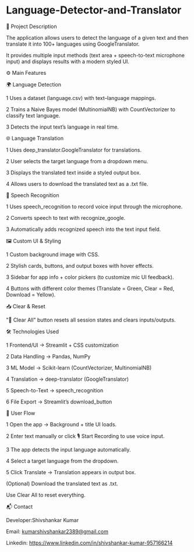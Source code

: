 # Language-Detector-and-Translator

🔑 Project Description

The application allows users to detect the language of a given text and then translate it into 100+ languages using GoogleTranslator.

It provides multiple input methods (text area + speech-to-text microphone input) and displays results with a modern styled UI.

⚙️ Main Features

🌍 Language Detection

1 Uses a dataset (language.csv) with text–language mappings.

2 Trains a Naive Bayes model (MultinomialNB) with CountVectorizer to classify text language.

3 Detects the input text’s language in real time.

🌐 Language Translation

1 Uses deep_translator.GoogleTranslator for translations.

2 User selects the target language from a dropdown menu.

3 Displays the translated text inside a styled output box.

4 Allows users to download the translated text as a .txt file.

🎤 Speech Recognition

1 Uses speech_recognition to record voice input through the microphone.

2 Converts speech to text with recognize_google.

3 Automatically adds recognized speech into the text input field.

🖼 Custom UI & Styling

1 Custom background image with CSS.

2 Stylish cards, buttons, and output boxes with hover effects.

3 Sidebar for app info + color pickers (to customize mic UI feedback).

4 Buttons with different color themes (Translate = Green, Clear = Red, Download = Yellow).

📥 Clear & Reset

"🧹 Clear All" button resets all session states and clears inputs/outputs.

🛠 Technologies Used

1 Frontend/UI → Streamlit + CSS customization

2 Data Handling → Pandas, NumPy

3 ML Model → Scikit-learn (CountVectorizer, MultinomialNB)

4 Translation → deep-translator (GoogleTranslator)

5 Speech-to-Text → speech_recognition

6 File Export → Streamlit’s download_button

🚀 User Flow

1 Open the app → Background + title UI loads.

2 Enter text manually or click 🎙 Start Recording to use voice input.

3 The app detects the input language automatically.

4 Select a target language from the dropdown.

5 Click Translate → Translation appears in output box.

(Optional) Download the translated text as .txt.

Use Clear All to reset everything.

📬 Contact

Developer:Shivshankar Kumar

Email:    kumarshivshankar2389@gmail.com

Linkedin: https://www.linkedin.com/in/shivshankar-kumar-957166214
